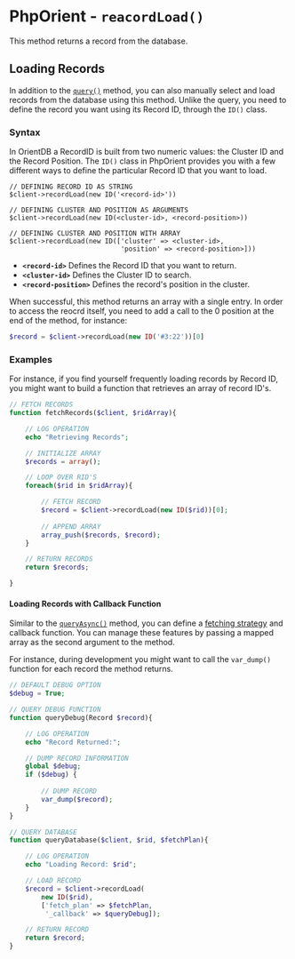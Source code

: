 
# PhpOrient - `reacordLoad()`

This method returns a record from the database.

## Loading Records

In addition to the [`query()`](PHP-Query.md) method, you can also manually select and load records from the database using this method.  Unlike the query, you need to define the record you want using its Record ID, through the `ID()` class.

### Syntax

In OrientDB a RecordID is built from two numeric values: the Cluster ID and the Record Position.  The `ID()` class in PhpOrient provides you with a few different ways to define the particular Record ID that you want to load.

```
// DEFINING RECORD ID AS STRING 
$client->recordLoad(new ID('<record-id>'))

// DEFINING CLUSTER AND POSITION AS ARGUMENTS
$client->recordLoad(new ID(<cluster-id>, <record-position>))

// DEFINING CLUSTER AND POSITION WITH ARRAY
$client->recordLoad(new ID(['cluster' => <cluster-id>, 
							'position' => <record-position>]))
```

- **`<record-id>`** Defines the Record ID that you want to return.
- **`<cluster-id>`** Defines the Cluster ID to search.
- **`<record-position>`** Defines the record's position in the cluster.

When successful, this method returns an array with a single entry. In order to access the reocrd itself, you need to add a call to the 0 position at the end of the method, for instance:

```php
$record = $client->recordLoad(new ID('#3:22'))[0]
``` 

### Examples

For instance, if you find yourself frequently loading records by Record ID, you might want to build a function that retrieves an array of record ID's.

```php
// FETCH RECORDS
function fetchRecords($client, $ridArray){

	// LOG OPERATION
	echo "Retrieving Records";

	// INITIALIZE ARRAY
	$records = array();

	// LOOP OVER RID'S
	foreach($rid in $ridArray){

		// FETCH RECORD
		$record = $client->recordLoad(new ID($rid))[0];
		
		// APPEND ARRAY
		array_push($records, $record);
	}

	// RETURN RECORDS
	return $records;

}
```


#### Loading Records with Callback Function

Similar to the [`queryAsync()`](PHP-queryAsync.md) method, you can define a [fetching strategy](../java/Fetching-Strategies.md) and callback function.  You can manage these features by passing a mapped array as the second argument to the method.

For instance, during development you might want to call the `var_dump()` function for each record the method returns.

```php
// DEFAULT DEBUG OPTION
$debug = True;

// QUERY DEBUG FUNCTION
function queryDebug(Record $record){

	// LOG OPERATION
	echo "Record Returned:";

	// DUMP RECORD INFORMATION
	global $debug;
	if ($debug) {
		
		// DUMP RECORD
		var_dump($record);
	}
}

// QUERY DATABASE
function queryDatabase($client, $rid, $fetchPlan){

	// LOG OPERATION
	echo "Loading Record: $rid";

	// LOAD RECORD
	$record = $client->recordLoad(
		new ID($rid), 
		['fetch_plan' => $fetchPlan,
		 '_callback' => $queryDebug]);

	// RETURN RECORD
	return $record;
}
```
